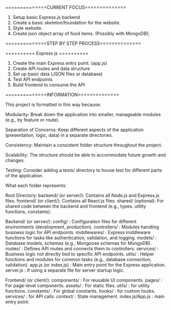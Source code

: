 ==============CURRENT FOCUS==============
1. Setup basic Express.js backend
2. Create a basic skeleton/foundation for the website.
3. Style website.
4. Create json object array of food items. (Possibly with MongoDB);


==============STEP BY STEP PROCESS==============


+=+=+=+=+= Express js +=+=+=+=+=
1. Create the main Express entry point. (app.js)
2. Create API routes and data structure
3. Set up basic data (JSON files or database)
4. Test API endpoints
5. Build frontend to consume the API




==============INFORMATION==============


This project is formatted in this way because:

Modularity:
    Break down the application into smaller, manageable modules (e.g., by feature or route).

Separation of Concerns:
    Keep different aspects of the application (presentation, logic, data) in a separate directories.

Consistency:
    Maintain a consistent folder structure throughout the project.

Scalability:
    The structure should be able to accommodate future growth and changes.

Testing:
    Consider adding a tests/ directory to house test for different parts of the application.



What each folder represents:

Root Directory:
    backend/ (or server/): Contains all Node.js and Express.js files.
    frontend/ (or client/): Contains all React.js files.
    shared/ (optional): For shared code between the backend and frontend (e.g., types. utility functions, constants).

Backend/ (or server/):
    config/ : Configuration files for different environments (development, production).
    controllers/ : Modules handling business logic for API endpoints.
    middlewares/ : Express middleware functions for tasks like authentication, validation, and logging.
    models/ : Database models, schemas (e.g., Mongoose schemas for MongoDB).
    routes/ : Defines API routes and connects them to controllers.
    services/ : Business logic not directly tied to specific API endpoints.
    utils/ : Helper functions and modules for common tasks (e.g., database connection, validation).
    app.js (or index.js) : Main entry point for the Express application.
    server.js : If using a separate file for server startup logic.

Frontend/ (or client/):
    components/ : For reusable UI components.
    pages/ : For page-level components.
    assets/ : For static files.
    utils/ : for utility functions.
    constants/ : For global constants.
    hooks/ : for custom hooks.
    services/ : for API calls.
    context/ : State management.
    index.js/App.js : main entry point.